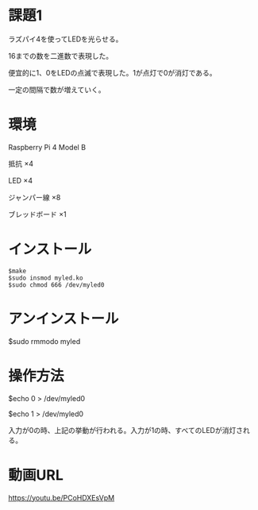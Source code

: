 # 課題1

ラズパイ4を使ってLEDを光らせる。

16までの数を二進数で表現した。

便宜的に1、0をLEDの点滅で表現した。1が点灯で0が消灯である。

一定の間隔で数が増えていく。

# 環境
Raspberry Pi 4 Model B

抵抗 ×4

LED ×4　

ジャンパー線 ×8

ブレッドボード ×1


# インストール
    $make
    $sudo insmod myled.ko
    $sudo chmod 666 /dev/myled0


# アンインストール
$sudo rmmodo myled


# 操作方法
$echo 0 > /dev/myled0

$echo 1 > /dev/myled0

入力が0の時、上記の挙動が行われる。入力が1の時、すべてのLEDが消灯される。


# 動画URL
https://youtu.be/PCoHDXEsVpM
